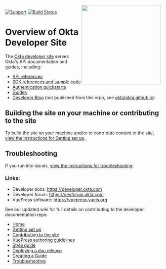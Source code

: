 <img src="https://aws1.discourse-cdn.com/standard14/uploads/oktadev/original/1X/0c6402653dfb70edc661d4976a43a46f33e5e919.png" align="right" width="256px"/>

[![Support](https://img.shields.io/badge/support-developer%20forum-blue.svg)](https://devforum.okta.com/)
[![Build Status](https://travis-ci.org/okta/okta-developer-docs.svg?branch=master)](https://travis-ci.org/okta/okta-developer-docs)

# Overview of Okta Developer Site

The [Okta developer site](https://developer.okta.com) serves Okta's API documentation and guides, including:

- [API references](https://developer.okta.com/docs/reference/)
- [SDK references and sample code](https://developer.okta.com/documentation/)
- [Authentication quickstarts](https://developer.okta.com/quickstart/)
- [Guides](https://developer.okta.com/guides/)
- [Developer Blog](https://developer.okta.com/blog/) (not published from this repo, see [okta/okta.github.io](https://github.com/okta/okta.github.io))

## Building the site on your machine or contributing to the site 
To build the site on your machine and/or to contribute content to the site, [view the instructions for Getting set up](https://github.com/okta/okta-developer-docs/wiki/Getting-set-up).  

## Troubleshooting
If you run into issues, [view the instructions for troubleshooting](https://github.com/okta/okta-developer-docs/wiki/Troubleshooting).

### Links:

- Developer docs: <https://developer.okta.com>
- Developer forum: <https://devforum.okta.com>
- VuePress software: <https://vuepress.vuejs.org>

See our updated wiki for full details on contributing to the developer documentation repo:

- [Home](https://github.com/okta/okta-developer-docs/wiki)
- [Getting set up](https://github.com/okta/okta-developer-docs/wiki/Getting-set-up)
- [Contributing to the site](https://github.com/okta/okta-developer-docs/wiki/Contributing-to-the-Site)
- [VuePress authoring guidelines](https://github.com/okta/okta-developer-docs/wiki/VuePress-Authoring-Guidelines)
- [Style guide](https://github.com/okta/okta-developer-docs/wiki/Style-Guide)
- [Deploying a doc release](https://github.com/okta/okta-developer-docs/wiki/Deploying-a-Doc-Release)
- [Creating a Guide](https://github.com/okta/okta-developer-docs/wiki/Creating-a-Guide)
- [Troubleshooting](https://github.com/okta/okta-developer-docs/wiki/Troubleshooting)
